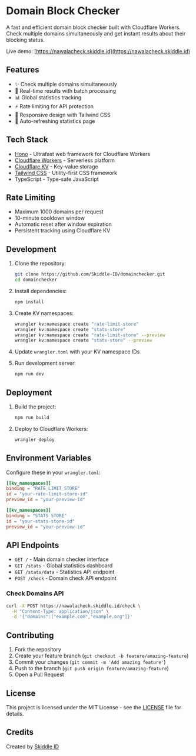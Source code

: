 # Domain Block Checker

A fast and efficient domain block checker built with Cloudflare Workers. Check multiple domains simultaneously and get instant results about their blocking status.

Live demo: [https://nawalacheck.skiddle.id](https://nawalacheck.skiddle.id)

## Features

- ✨ Check multiple domains simultaneously
- 🚀 Real-time results with batch processing
- 📊 Global statistics tracking
- ⚡ Rate limiting for API protection
- 📱 Responsive design with Tailwind CSS
- 🔄 Auto-refreshing statistics page

## Tech Stack

- [Hono](https://hono.dev/) - Ultrafast web framework for Cloudflare Workers
- [Cloudflare Workers](https://workers.cloudflare.com/) - Serverless platform
- [Cloudflare KV](https://www.cloudflare.com/products/workers-kv/) - Key-value storage
- [Tailwind CSS](https://tailwindcss.com/) - Utility-first CSS framework
- TypeScript - Type-safe JavaScript

## Rate Limiting

- Maximum 1000 domains per request
- 10-minute cooldown window
- Automatic reset after window expiration
- Persistent tracking using Cloudflare KV

## Development

1. Clone the repository:
   ```bash
   git clone https://github.com/Skiddle-ID/domainchecker.git
   cd domainchecker
   ```

2. Install dependencies:
   ```bash
   npm install
   ```

3. Create KV namespaces:
   ```bash
   wrangler kv:namespace create "rate-limit-store"
   wrangler kv:namespace create "stats-store"
   wrangler kv:namespace create "rate-limit-store" --preview
   wrangler kv:namespace create "stats-store" --preview
   ```

4. Update `wrangler.toml` with your KV namespace IDs

5. Run development server:
   ```bash
   npm run dev
   ```

## Deployment

1. Build the project:
   ```bash
   npm run build
   ```

2. Deploy to Cloudflare Workers:
   ```bash
   wrangler deploy
   ```

## Environment Variables

Configure these in your `wrangler.toml`:

```toml
[[kv_namespaces]]
binding = "RATE_LIMIT_STORE"
id = "your-rate-limit-store-id"
preview_id = "your-preview-id"

[[kv_namespaces]]
binding = "STATS_STORE"
id = "your-stats-store-id"
preview_id = "your-preview-id"
```

## API Endpoints

- `GET /` - Main domain checker interface
- `GET /stats` - Global statistics dashboard
- `GET /stats/data` - Statistics API endpoint
- `POST /check` - Domain check API endpoint

### Check Domains API

```bash
curl -X POST https://nawalacheck.skiddle.id/check \
  -H "Content-Type: application/json" \
  -d '{"domains":["example.com","example.org"]}'
```

## Contributing

1. Fork the repository
2. Create your feature branch (`git checkout -b feature/amazing-feature`)
3. Commit your changes (`git commit -m 'Add amazing feature'`)
4. Push to the branch (`git push origin feature/amazing-feature`)
5. Open a Pull Request

## License

This project is licensed under the MIT License - see the [LICENSE](LICENSE) file for details.

## Credits

Created by [Skiddle ID](https://github.com/Skiddle-ID)
